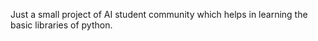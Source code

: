 Just a small project of AI student community which helps in learning the basic libraries of python.
